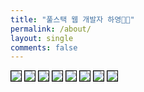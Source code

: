 ```yaml
---
title: "풀스택 웹 개발자 하영👋🏻"
permalink: /about/
layout: single
comments: false
---
```


<p style="margin-top: 0px;">
    <img src="/assets/resume/송하영_입사지원서_1.jpg" style="border: 1px solid black; pointer-events: none;" />
    <img src="/assets/resume/송하영_입사지원서_2.jpg" style="border: 1px solid black; pointer-events: none;" />
    <img src="/assets/resume/송하영_입사지원서_3.jpg" style="border: 1px solid black; pointer-events: none;" />
    <img src="/assets/resume/송하영_입사지원서_4.jpg" style="border: 1px solid black; pointer-events: none;" />
    <img src="/assets/resume/송하영_입사지원서_5.jpg" style="border: 1px solid black; pointer-events: none;" />
    <img src="/assets/resume/송하영_입사지원서_6.jpg" style="border: 1px solid black; pointer-events: none;" />
    <img src="/assets/resume/송하영_입사지원서_7.jpg" style="border: 1px solid black; pointer-events: none;" />
    <img src="/assets/resume/송하영_입사지원서_8.jpg" style="border: 1px solid black; pointer-events: none;" />
</p>

<div style="border-left: 2px solid rgba(199, 198, 198, 0.7); margin: 0.5em 0 0 0.5em; padding-left: 1.5em; font-weight: 500;">
    <ul class="author__urls social-icons">
        <!-- <li itemprop="homeLocation" itemscope itemtype="https://schema.org/Place">
          <i class="fas fa-fw fa-map-marker-alt" aria-hidden="true"></i> <span itemprop="name">  Seoul, Korea</span>
        </li>
        <li>
          <a href="https://github.com/songha0" itemprop="sameAs" rel="nofollow noopener noreferrer">
            <i class="fab fa-fw fa-github" aria-hidden="true"></i><span class="label">  https://github.com/songha0</span>
          </a>
        </li>
        <li>
          <a href="mailto:suj6757@gmail.com">
            <meta itemprop="email" content="suj6757@gmail.com" />
            <i class="fas fa-fw fa-envelope-square" aria-hidden="true"></i><span class="label">  suj6757@naver.com</span>
          </a>
        </li>
        <li>
          <a href="tel:010-7752-5233">
            <meta itemprop="tel" content="010-7752-5233" />
            <i class="fas fa-fw fa-envelope-square" aria-hidden="true"></i><span class="label">  010-7752-5233</span>
          </a>
        </li> -->
    </ul>
  </div>
